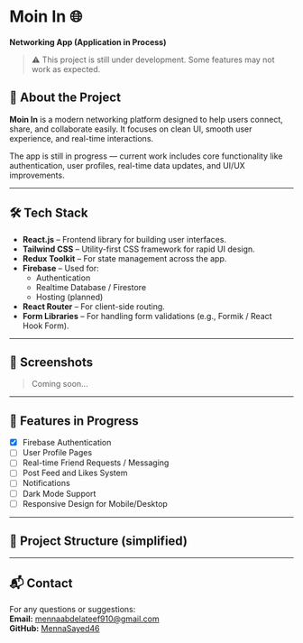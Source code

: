 # Moin In 🌐  
**Networking App (Application in Process)**

> ⚠️ This project is still under development. Some features may not work as expected.

## 📌 About the Project

**Moin In** is a modern networking platform designed to help users connect, share, and collaborate easily. It focuses on clean UI, smooth user experience, and real-time interactions.

The app is still in progress — current work includes core functionality like authentication, user profiles, real-time data updates, and UI/UX improvements.

---

## 🛠️ Tech Stack

- **React.js** – Frontend library for building user interfaces.
- **Tailwind CSS** – Utility-first CSS framework for rapid UI design.
- **Redux Toolkit** – For state management across the app.
- **Firebase** – Used for:
  - Authentication
  - Realtime Database / Firestore
  - Hosting (planned)
- **React Router** – For client-side routing.
- **Form Libraries** – For handling form validations (e.g., Formik / React Hook Form).

---

## 📸 Screenshots

> Coming soon...

---

## 🚧 Features in Progress

- [x] Firebase Authentication
- [ ] User Profile Pages
- [ ] Real-time Friend Requests / Messaging
- [ ] Post Feed and Likes System
- [ ] Notifications
- [ ] Dark Mode Support
- [ ] Responsive Design for Mobile/Desktop

---

## 📂 Project Structure (simplified)
---

## 📬 Contact
For any questions or suggestions:  
**Email:** mennaabdelateef910@gmail.com  
**GitHub:** [MennaSayed46](https://github.com/MennaSayed46)




